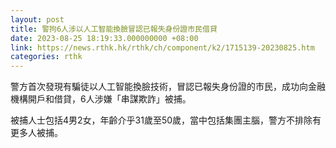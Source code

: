 ```yaml
---
layout: post
title: 警拘6人涉以人工智能換臉冒認已報失身份證市民借貸
date: 2023-08-25 18:19:33.000000000 +08:00
link: https://news.rthk.hk/rthk/ch/component/k2/1715139-20230825.htm
categories: rthk
---
```


警方首次發現有騙徒以人工智能換臉技術，冒認已報失身份證的市民，成功向金融機構開戶和借貸，6人涉嫌「串謀欺詐」被捕。

被捕人士包括4男2女，年齡介乎31歲至50歲，當中包括集團主腦，警方不排除有更多人被捕。
